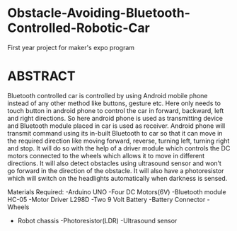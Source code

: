 # Obstacle-Avoiding-Bluetooth-Controlled-Robotic-Car
First year project for maker's expo program
# ABSTRACT
Bluetooth controlled car is controlled by using Android mobile phone instead of any other method like buttons, gesture etc. Here only needs to touch button in android phone to control the car in forward, backward, left and right directions. So here android phone is used as transmitting device and Bluetooth module placed in car is used as receiver. Android phone will transmit command using its in-built Bluetooth to car so that it can move in the required direction like moving forward, reverse, turning left, turning right and stop. It will do so with the help of a driver module which controls the DC motors connected to the wheels which allows it to move in different directions. It will also detect obstacles using ultrasound sensor and won’t go forward in the direction of the obstacle. It will also have a photoresistor which will switch on the headlights automatically when darkness is sensed.

Materials Required:
 -Arduino UNO
 -Four DC Motors(6V)
 -Bluetooth module HC-05
 -Motor Driver L298D
 -Two 9 Volt Battery 
 -Battery Connector
 -Wheels
- Robot chassis
 -Photoresistor(LDR)
 -Ultrasound sensor
